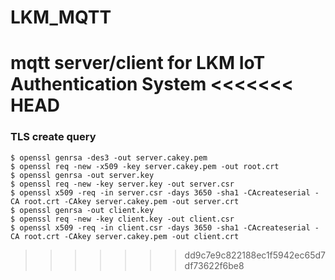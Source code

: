 # LKM_MQTT

mqtt server/client for LKM IoT Authentication System
<<<<<<< HEAD
=======

### TLS create query
```
$ openssl genrsa -des3 -out server.cakey.pem
$ openssl req -new -x509 -key server.cakey.pem -out root.crt
$ openssl genrsa -out server.key
$ openssl req -new -key server.key -out server.csr
$ openssl x509 -req -in server.csr -days 3650 -sha1 -CAcreateserial -CA root.crt -CAkey server.cakey.pem -out server.crt
$ openssl genrsa -out client.key
$ openssl req -new -key client.key -out client.csr
$ openssl x509 -req -in client.csr -days 3650 -sha1 -CAcreateserial -CA root.crt -CAkey server.cakey.pem -out client.crt
```
>>>>>>> dd9c7e9c822188ec1f5942ec65d7df73622f6be8
